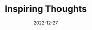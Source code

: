 ---
slug: thought-for-the-day
title: "Inspiring Thoughts"
date: 2022-12-27
excerpt: 'With begging and scrambling we find very little but with being true to ourselves 
we find a great deal more.'
tags: [Inspiration, Motivation, Quotes, Thoughts]
---